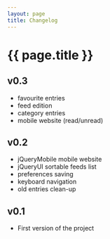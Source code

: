```yaml
---
layout: page
title: Changelog
---
```


# {{ page.title }}

## v0.3

* favourite entries
* feed edition
* category entries
* mobile website (read/unread)

## v0.2

* jQueryMobile mobile website
* jQueryUI sortable feeds list
* preferences saving
* keyboard navigation
* old entries clean-up

## v0.1

* First version of the project

